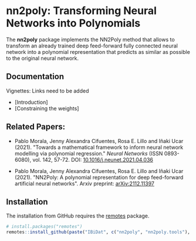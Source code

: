 # nn2poly: Transforming Neural Networks into Polynomials

The **nn2poly** package implements the NN2Poly method that allows to transform an already trained deep feed-forward fully connected neural network into a polynomial representation that predicts as similar as possible to the original neural network.

## Documentation

Vignettes: Links need to be added
  
- [Introduction]
- [Constraining the weights]

## Related Papers:

- Pablo Morala, Jenny Alexandra Cifuentes, Rosa E. Lillo and Iñaki Ucar (2021). "Towards a mathematical framework to inform neural network modelling via polynomial regression." _Neural Networks_ (ISSN 0893-6080), vol. 142, 57-72. DOI: [10.1016/j.neunet.2021.04.036](https://doi.org/10.1016/j.neunet.2021.04.036)

- Pablo Morala, Jenny Alexandra Cifuentes, Rosa E. Lillo and Iñaki Ucar (2021). "NN2Poly: A polynomial representation for deep feed-forward artificial neural networks". Arxiv preprint: [arXiv:2112.11397](https://arxiv.org/abs/2112.11397)



## Installation


The installation from GitHub requires the [remotes](https://cran.r-project.org/package=remotes) package.

```r
# install.packages("remotes")
remotes::install_github(paste("IBiDat", c("nn2poly", "nn2poly.tools"), sep="/"))
```


